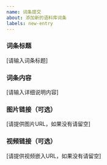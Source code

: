 ```yaml
---
name: 词条提交
about: 添加新的语料库词条
labels: new-entry
---
```


### 词条标题
[请输入词条标题]

### 词条内容
[请输入详细说明内容]

### 图片链接（可选）
[请提供图片URL，如果没有请留空]

### 视频链接（可选）
[请提供视频嵌入URL，如果没有请留空]

